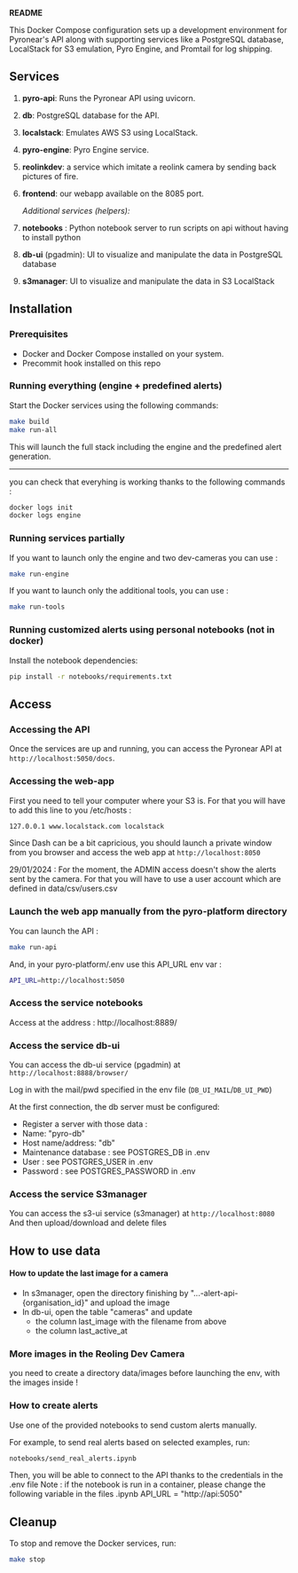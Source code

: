 **README**

This Docker Compose configuration sets up a development environment for Pyronear's API along with supporting services like a PostgreSQL database, LocalStack for S3 emulation, Pyro Engine, and Promtail for log shipping.

## Services
1. **pyro-api**: Runs the Pyronear API using uvicorn.
2. **db**: PostgreSQL database for the API.
3. **localstack**: Emulates AWS S3 using LocalStack.
4. **pyro-engine**: Pyro Engine service.
5. **reolinkdev**: a service which imitate a reolink camera by sending back pictures of fire.
6. **frontend**: our webapp available on the 8085 port.


   _Additional services (helpers):_
7. **notebooks** : Python notebook server to run scripts on api without having to install python
8. **db-ui** (pgadmin): UI to visualize and manipulate the data in PostgreSQL database
9. **s3manager**: UI to visualize and manipulate the data in S3 LocalStack


## Installation
### Prerequisites
- Docker and Docker Compose installed on your system.
- Precommit hook installed on this repo

### Running everything (engine + predefined alerts)

Start the Docker services using the following commands:

```bash
make build
make run-all
```

This will launch the full stack including the engine and the predefined alert generation.

---

you can check that everyhing is working thanks to the following commands :
```bash
docker logs init
docker logs engine
```


### Running services partially
If you want to launch only the engine and two dev-cameras you can use :
```bash
make run-engine
```

If you want to launch only the additional tools, you can use :
```bash
make run-tools
```

### Running customized alerts using personal notebooks (not in docker)

Install the notebook dependencies:

```bash
pip install -r notebooks/requirements.txt
```


## Access
### Accessing the API
Once the services are up and running, you can access the Pyronear API at `http://localhost:5050/docs`.


### Accessing the web-app

First you need to tell your computer where your S3 is.
For that you will have to add this line to you /etc/hosts :

```bash
127.0.0.1 www.localstack.com localstack
```

Since Dash can be a bit capricious, you should launch a private window from you browser and access the web app at `http://localhost:8050`

29/01/2024 : For the moment, the ADMIN access doesn't show the alerts sent by the camera. For that you will have to use a user account which are defined in data/csv/users.csv

### Launch the web app manually from the pyro-platform directory

You can launch the API :

```bash
make run-api
```

And, in your pyro-platform/.env use this API_URL env var :
```bash
API_URL=http://localhost:5050
```

### Access the service notebooks
Access at the address :  http://localhost:8889/

### Access the service db-ui
You can access the db-ui service (pgadmin) at `http://localhost:8888/browser/`

Log in with the mail/pwd specified in the env file (`DB_UI_MAIL`/`DB_UI_PWD`)

At the first connection, the db server must be configured:
- Register a server with those data :
- Name: "pyro-db"
- Host name/address: "db"
- Maintenance database : see POSTGRES_DB in .env
- User : see POSTGRES_USER in .env
- Password : see POSTGRES_PASSWORD in .env

### Access the service S3manager
You can access the s3-ui service (s3manager) at `http://localhost:8080`
And then upload/download and delete files

## How to use data
#### How to update the last image for a camera
- In s3manager, open the directory finishing by "...-alert-api-{organisation_id}" and upload the image
- In db-ui, open the table "cameras" and update
    - the column last_image with the filename from above
    - the column last_active_at

### More images in the Reoling Dev Camera
you need to create a directory data/images before launching the env, with the images inside !

### How to create alerts
Use one of the provided notebooks to send custom alerts manually.

For example, to send real alerts based on selected examples, run:

```bash
notebooks/send_real_alerts.ipynb
```

Then, you will be able to connect to the API thanks to the credentials in the .env file
Note : if the notebook is run in a container, please change the following variable
in the files .ipynb
API_URL = "http://api:5050"

## Cleanup
To stop and remove the Docker services, run:
```bash
make stop
```
